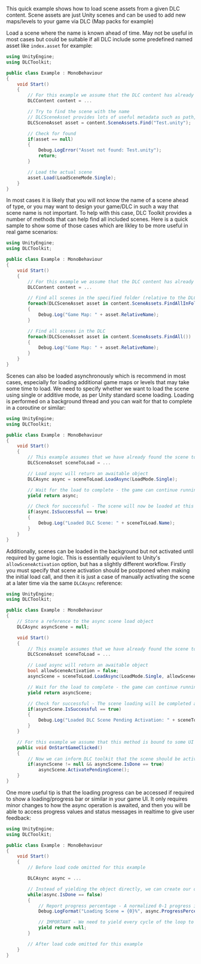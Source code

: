 ﻿This quick example shows how to load scene assets from a given DLC content.
Scene assets are just Unity scenes and can be used to add new maps/levels to your game via DLC (Map packs for example)

Load a scene where the name is known ahead of time. May not be useful in most cases but could be suitable if all DLC include some predefined named asset like `index.asset` for example:

```cs
using UnityEngine;
using DLCToolkit;

public class Example : MonoBehaviour
{
	void Start()
	{
		// For this example we assume that the DLC content has already been loaded
		DLCContent content = ...

		// Try to find the scene with the name
		// DLCSceneAsset provides lots of useful metadata such as path, extension, type and more
		DLCSceneAsset asset = content.SceneAssets.Find("Test.unity");

		// Check for found
		if(asset == null)
		{
			Debug.LogError("Asset not found: Test.unity");
			return;
		}

		// Load the actual scene
		asset.Load(LoadSceneMode.Single);
	}
}
```

In most cases it is likely that you will not know the name of a scene ahead of type, or you may want to design your game/DLC in such a way that scene name is not important. 
To help with this case, DLC Toolkit provides a number of methods that can help find all included scenes.
Here is a quick sample to show some of those cases which are likley to be more useful in real game scenarios:

```cs
using UnityEngine;
using DLCToolkit;

public class Example : MonoBehaviour
{
	void Start()
	{
		// For this example we assume that the DLC content has already been loaded
		DLCContent content = ...

		// Find all scenes in the specified folder (relative to the DLC root folder)
		foreach(DLCSceneAsset asset in content.SceneAssets.FindAllInFolder("Scenes/Maps"))
		{
			Debug.Log("Game Map: " + asset.RelativeName);
		}

		// Find all scenes in the DLC
		foreach(DLCSceneAsset asset in content.SceneAssets.FindAll())
		{
			Debug.Log("Game Map: " + asset.RelativeName);
		}
	}
}
```

Scenes can also be loaded asynchronously which is recommend in most cases, especially for loading additional game maps or levels that may take some time to load. We need to specify whether we want to load the scene using single or additive mode, as per Unity standard scene loading. Loading is performed on a background thread and you can wait for that to complete in a coroutine or similar:

```cs
using UnityEngine;
using DLCToolkit;

public class Example : MonoBehaviour
{
	void Start()
	{
		// This example assumes that we have already found the scene to load via one of the above approaches
		DLCSceneAsset sceneToLoad = ...

		// Load async will return an awaitable object
		DLCAsync async = sceneToLoad.LoadAsync(LoadMode.Single);

		// Wait for the load to complete - the game can continue running in the meantime
		yield return async;

		// Check for successful - The scene will now be loaded at this stage
		if(async.IsSuccessful == true)
		{
			Debug.Log("Loaded DLC Scene: " + sceneToLoad.Name);
		}
	}
}
```

Additionally, scenes can be loaded in the background but not activated until required by game logic. This is essentially equivilent to Unity's `allowSceneActivation` option, but has a slightly different workflow. Firstly you must specify that scene activation should be postponed when making the initial load call, and then it is just a case of manually activating the scene at a later time via the same `DLCAsync` reference:

```cs
using UnityEngine;
using DLCToolkit;

public class Example : MonoBehaviour
{
	// Store a reference to the async scene load object
	DLCAsync asyncScene = null;

	void Start()
	{
		// This example assumes that we have already found the scene to load via one of the above approaches
		DLCSceneAsset sceneToLoad = ...

		// Load async will return an awaitable object
		bool allowSceneActivation = false;
		asyncScene = sceneToLoad.LoadAsync(LoadMode.Single, allowSceneActivation);

		// Wait for the load to complete - the game can continue running in the meantime
		yield return asyncScene;

		// Check for successful - The scene loading will be completed at this stage, but the scene will not be active in the game
		if(asyncScene.IsSuccessful == true)
		{
			Debug.Log("Loaded DLC Scene Pending Activation: " + sceneToLoad.Name);
		}
	}

	// For this example we assume that this method is bound to some UI button that should be clicked when a scene loading screen has finished for example
	public void OnStartGameClicked()
	{
		// Now we can inform DLC toolkit that the scene should be activated, meaning Unity will switch to it
		if(asyncScene != null && asyncScene.IsDone == true)
			asyncScene.ActivatePendingScene();
	}
}
```

One more useful tip is that the loading progress can be accessed if required to show a loading/progress bar or similar in your game UI. It only requires minor changes to how the async operation is awaited, and then you will be able to access progress values and status messages in realtime to give user feedback:

```cs
using UnityEngine;
using DLCToolkit;

public class Example : MonoBehaviour
{
	void Start()
	{
		// Before load code omitted for this example

		DLCAsync async = ...

		// Instead of yielding the object directly, we can create our own loop that runtime until loading has finished, and yield per frame instead
		while(async.IsDone == false)
		{
			// Report progress percentage - A normalized 0-1 progress is also available, as well as status message
			Debug.LogFormat("Loading Scene = {0}%", async.ProgressPercentage);

			// IMPORTANT - We need to yield every cycle of the loop to avoid freezing the game or crashing the editor
			yield return null;
		}

		// After load code omitted for this example
	}
}
```
